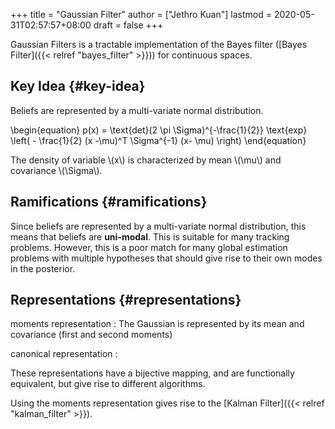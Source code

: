 +++
title = "Gaussian Filter"
author = ["Jethro Kuan"]
lastmod = 2020-05-31T02:57:57+08:00
draft = false
+++

Gaussian Filters is a tractable implementation of the Bayes filter
([Bayes Filter]({{< relref "bayes_filter" >}})) for continuous spaces.

## Key Idea {#key-idea}

Beliefs are represented by a multi-variate normal distribution.

\begin{equation}
p(x) = \text{det}(2 \pi \Sigma)^{-\frac{1}{2}} \text{exp} \left( -
\frac{1}{2} (x -\mu)^T \Sigma^{-1} (x- \mu) \right)
\end{equation}

The density of variable \\(x\\) is characterized by mean \\(\mu\\) and
covariance \\(\Sigma\\).

## Ramifications {#ramifications}

Since beliefs are represented by a multi-variate normal distribution,
this means that beliefs are **uni-modal**. This is suitable for many
tracking problems. However, this is a poor match for many global
estimation problems with multiple hypotheses that should give rise to
their own modes in the posterior.

## Representations {#representations}

moments representation
: The Gaussian is represented by its mean
and covariance (first and second moments)

canonical representation
:

These representations have a bijective mapping, and are functionally
equivalent, but give rise to different algorithms.

Using the moments representation gives rise to the [Kalman Filter]({{< relref "kalman_filter" >}}).
